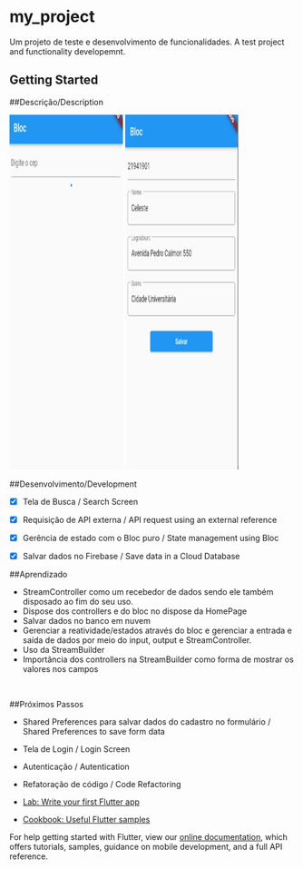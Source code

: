 # my_project

Um projeto de teste e desenvolvimento de funcionalidades. 
A test project and functionality developemnt.

## Getting Started
##Descrição/Description

<p align="space-">
    <img width="200" height="625" src="assets/images/img_form_screen_2.png">
    <img width="200" height="625" src="assets/images/img_form_screen.png">
</p>

##Desenvolvimento/Development
- [x] Tela de Busca / Search Screen
- [x] Requisição de API externa / API request using an external reference
- [x] Gerência de estado com o Bloc puro / State management using Bloc
- [x] Salvar dados no Firebase / Save data in a Cloud Database


##Aprendizado
- StreamController como um recebedor de dados sendo ele também disposado ao fim do seu uso.
- Dispose dos controllers e do bloc no dispose da HomePage
- Salvar dados no banco em nuvem
- Gerenciar a reatividade/estados através do bloc e gerenciar a entrada e saída de dados por meio do input, output e StreamController.
- Uso da StreamBuilder
- Importância dos controllers na StreamBuilder como forma de mostrar os valores nos campos

<br>

##Próximos Passos
- Shared Preferences para salvar dados do cadastro no formulário / Shared Preferences to save form data 
- Tela de Login / Login Screen
- Autenticação / Autentication
- Refatoração de código / Code Refactoring

- [Lab: Write your first Flutter app](https://flutter.dev/docs/get-started/codelab)
- [Cookbook: Useful Flutter samples](https://flutter.dev/docs/cookbook)

For help getting started with Flutter, view our
[online documentation](https://flutter.dev/docs), which offers tutorials,
samples, guidance on mobile development, and a full API reference.
